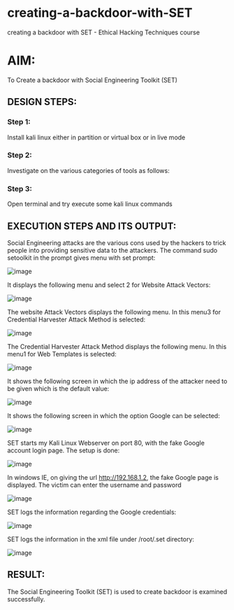 # creating-a-backdoor-with-SET

creating a backdoor with SET - Ethical Hacking Techniques course

# AIM:

To Create a backdoor with Social Engineering Toolkit (SET)

## DESIGN STEPS:

### Step 1:

Install kali linux either in partition or virtual box or in live mode


### Step 2:

Investigate on the various categories of tools as follows:

### Step 3:

Open terminal and try execute some kali linux commands

## EXECUTION STEPS AND ITS OUTPUT:

Social Engineering attacks are the various cons used by the hackers to trick people into providing sensitive data to the attackers. 
The command sudo setoolkit in the prompt gives menu with set prompt:

![image](https://github.com/22008686/creating-a-backdoor-with-SET/assets/118916413/3a12cefa-75e7-4e21-8d86-cba7505c6048)

It displays the following menu and select 2 for Website Attack Vectors:

![image](https://github.com/22008686/creating-a-backdoor-with-SET/assets/118916413/190608fd-771b-4db7-beda-2cfdf176209a)

The website Attack Vectors displays the following menu. In this menu3 for Credential Harvester Attack Method is selected: 

![image](https://github.com/22008686/creating-a-backdoor-with-SET/assets/118916413/ef5124ae-60e3-4e02-869c-c79e13059db4)

The Credential Harvester Attack Method displays the following menu. In this menu1 for Web Templates is selected:

![image](https://github.com/22008686/creating-a-backdoor-with-SET/assets/118916413/39151790-76c9-45f4-b4ec-a01125f48ffb)

It shows the following screen in which the ip address of the attacker need to be given which is the default value:

![image](https://github.com/22008686/creating-a-backdoor-with-SET/assets/118916413/094f41f5-1a4c-44e0-a2c0-40197096d47d)

It shows the following screen in which the option Google can be selected:

![image](https://github.com/22008686/creating-a-backdoor-with-SET/assets/118916413/3f5c0a64-dc8b-48af-8b72-9a2c3fdc933a)

SET starts my Kali Linux Webserver on port 80, with the fake Google account login page. The setup is done:

![image](https://github.com/22008686/creating-a-backdoor-with-SET/assets/118916413/66ed23ff-90e7-47e3-83bb-0887052696bd)

In windows IE, on giving the url http://192.168.1.2, the fake Google page is displayed. The victim can enter the username and password

![image](https://github.com/22008686/creating-a-backdoor-with-SET/assets/118916413/8a1fd535-8f1f-475d-ae4c-1694f06a65ae)

SET logs the information regarding the Google credentials:

![image](https://github.com/22008686/creating-a-backdoor-with-SET/assets/118916413/f70d5a68-c649-4931-b924-093b955a953c)

SET logs the information in the xml file under /root/.set directory:

![image](https://github.com/22008686/creating-a-backdoor-with-SET/assets/118916413/f6bb2e51-e52c-4e7a-92e5-72da0e18a981)

## RESULT:

The Social Engineering Toolkit (SET) is used to create backdoor is  examined successfully.

